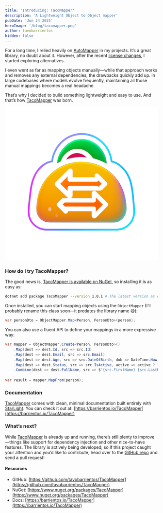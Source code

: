 ```yaml
---
title: 'Introducing: TacoMapper'
description: 'A Lightweight Object to Object mapper'
pubDate: 'Jun 24 2025'
heroImage: '/blog/tacomapper.png'
author: tavobarrientos
hidden: false
---
```


For a long time, I relied heavily on [AutoMapper](https://automapper.org/) in my projects. It’s a great library, no doubt about it. However, after the recent [license changes](https://www.jimmybogard.com/automapper-and-mediatr-licensing-update/), I started exploring alternatives.

I even went as far as mapping objects manually—while that approach works and removes any external dependencies, the drawbacks quickly add up. In large codebases where models evolve frequently, maintaining all those manual mappings becomes a real headache.

That’s why I decided to build something lightweight and easy to use. And that’s how [TacoMapper](https://barrientos.io/TacoMapper) was born.

![TacoMapper](/public/blog/taco.png)

### How do I try TacoMapper?

The good news is, [TacoMapper is available on NuGet](https://www.nuget.org/packages/TacoMapper), so installing it is as easy as:

```bash
dotnet add package TacoMapper --version 1.0.1 # The latest version as of today.
```

Once installed, you can start mapping objects using the `ObjectMapper` (I’ll probably rename this class soon—it predates the library name 😅):

```csharp
var personDto = ObjectMapper.Map<Person, PersonDto>(person);
```

You can also use a fluent API to define your mappings in a more expressive way:

```csharp
var mapper = ObjectMapper.Create<Person, PersonDto>()
    .Map(dest => dest.Id, src => src.Id)
    .Map(dest => dest.Email, src => src.Email)
    .Map(dest => dest.Age, src => src.DateOfBirth, dob => DateTime.Now.Year - dob.Year)
    .Map(dest => dest.Status, src => src.IsActive, active => active ? "Active" : "Inactive")
    .Combine(dest => dest.FullName, src => $"{src.FirstName} {src.LastName}");

var result = mapper.MapFrom(person);
```

### Documentation

[TacoMapper](https://barrientos.io/TacoMapper) comes with clean, minimal documentation built entirely with [StarLight](https://starlight.astro.build/). You can check it out at: [https://barrientos.io/TacoMapper](https://barrientos.io/TacoMapper)

### What’s next?

While [TacoMapper](https://barrientos.io/TacoMapper) is already up and running, there’s still plenty to improve—things like support for dependency injection and other nice-to-have features. The library is actively being developed, so if this project caught your attention and you’d like to contribute, head over to the [GitHub repo](https://github.com/tavobarrientos/TacoMapper) and send a pull request!

#### Resources

- GitHub: [https://github.com/tavobarrientos/TacoMapper](https://github.com/tavobarrientos/TacoMapper)  
- NuGet: [https://www.nuget.org/packages/TacoMapper](https://www.nuget.org/packages/TacoMapper)  
- Docs: [https://barrientos.io/TacoMapper](https://barrientos.io/TacoMapper)
